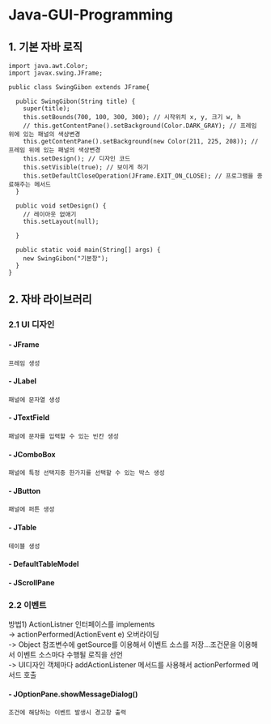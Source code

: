 # Java-GUI-Programming  
## 1. 기본 자바 로직
<pre><code>import java.awt.Color;
import javax.swing.JFrame;

public class SwingGibon extends JFrame{

  public SwingGibon(String title) {
    super(title);
    this.setBounds(700, 100, 300, 300); // 시작위치 x, y, 크기 w, h
    // this.getContentPane().setBackground(Color.DARK_GRAY); // 프레임 위에 있는 패널의 색상변경
    this.getContentPane().setBackground(new Color(211, 225, 208)); // 프레임 위에 있는 패널의 색상변경
    this.setDesign(); // 디자인 코드
    this.setVisible(true); // 보이게 하기
    this.setDefaultCloseOperation(JFrame.EXIT_ON_CLOSE); // 프로그램을 종료해주는 메서드
  }

  public void setDesign() {
    // 레이아웃 없애기
    this.setLayout(null);
  
  }

  public static void main(String[] args) {
    new SwingGibon("기본창");
  }
}</code></pre>  

## 2. 자바 라이브러리
### 2.1 UI 디자인 
  #### - JFrame  
    프레임 생성
  #### - JLabel
    패널에 문자열 생성
  #### - JTextField
    패널에 문자를 입력할 수 있는 빈칸 생성
  #### - JComboBox
    패널에 특정 선택지중 한가지를 선택할 수 있는 박스 생성  
  #### - JButton  
    패널에 퍼튼 생성
  #### - JTable
    테이블 생성
  #### - DefaultTableModel  
  
  #### - JScrollPane  
  
### 2.2 이벤트
  방법1) ActionListner 인터페이스를 implements  
    -> actionPerformed(ActionEvent e) 오버라이딩  
    -> Object 참조변수에 getSource를 이용해서 이벤트 소스를 저장...조건문을 이용해서 이벤트 소스마다 수행될 로직을 선언  
    -> UI디자인 객체마다 addActionListener 메서드를 사용해서 actionPerformed 메서드 호출   
    
  #### - JOptionPane.showMessageDialog()
    조건에 해당하는 이벤트 발생시 경고창 출력
